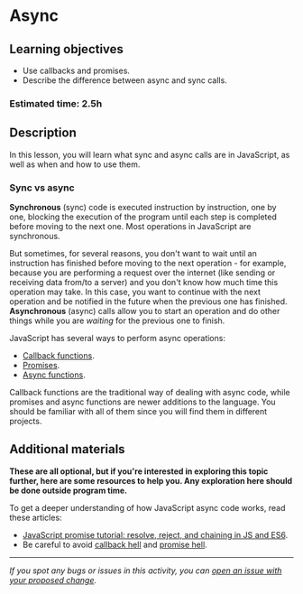 # Async

## Learning objectives

- Use callbacks and promises.
- Describe the difference between async and sync calls.

### Estimated time: 2.5h

## Description

In this lesson, you will learn what sync and async calls are in JavaScript, as well as when and how to use them.

### Sync vs async

**Synchronous** (sync) code is executed instruction by instruction, one by one, blocking the execution of the program until each step is completed before moving to the next one. Most operations in JavaScript are synchronous.

But sometimes, for several reasons, you don't want to wait until an instruction has finished before moving to the next operation - for example, because you are performing a request over the internet (like sending or receiving data from/to a server) and you don't know how much time this operation may take. In this case, you want to continue with the next operation and be notified in the future when the previous one has finished. **Asynchronous** (async) calls allow you to start an operation and do other things while you are *waiting* for the previous one to finish.

JavaScript has several ways to perform async operations:

- [Callback functions](https://www.w3schools.com/js/js_callback.asp).
- [Promises](https://www.w3schools.com/js/js_promise.asp).
- [Async functions](https://developer.mozilla.org/en-US/docs/Web/JavaScript/Reference/Statements/async_function).

Callback functions are the traditional way of dealing with async code, while promises and async functions are newer additions to the language. You should be familiar with all of them since you will find them in different projects.

## Additional materials
**These are all optional, but if you're interested in exploring this topic further, here are some resources to help you. Any exploration here should be done outside program time.**

To get a deeper understanding of how JavaScript async code works, read these articles:

- [JavaScript promise tutorial: resolve, reject, and chaining in JS and ES6](https://www.freecodecamp.org/news/javascript-es6-promises-for-beginners-resolve-reject-and-chaining-explained/).
- Be careful to avoid [callback hell](https://www.freecodecamp.org/news/how-to-deal-with-nested-callbacks-and-avoid-callback-hell-1bc8dc4a2012/) and [promise hell](https://medium.com/@pyrolistical/how-to-get-out-of-promise-hell-8c20e0ab0513).

------

_If you spot any bugs or issues in this activity, you can [open an issue with your proposed change](https://github.com/microverseinc/curriculum-transversal-skills/blob/main/git-github/articles/open_issue.md)._

